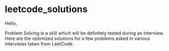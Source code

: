 # leetcode_solutions
Hello,

Problem Solving is a skill which will be definitely tested during an Interview. Here are the optimized solutions for a few problems asked in various interviews taken from LeetCode.
